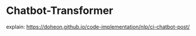 # Chatbot-Transformer

explain: <https://doheon.github.io/code-implementation/nlp/ci-chatbot-post/>

